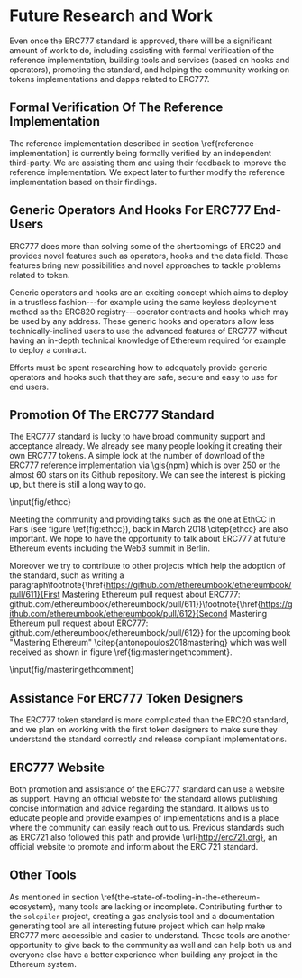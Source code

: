 # Future Research and Work

Even once the ERC777 standard is approved, there will be a significant amount of work to do, including assisting with formal verification of the reference implementation, building tools and services (based on hooks and operators), promoting the standard, and helping the community working on tokens implementations and dapps related to ERC777.

## Formal Verification Of The Reference Implementation

The reference implementation described in section \ref{reference-implementation} is currently being formally verified by an independent third-party. We are assisting them and using their feedback to improve the reference implementation. We expect later to further modify the reference implementation based on their findings.

## Generic Operators And Hooks For ERC777 End-Users

ERC777 does more than solving some of the shortcomings of ERC20 and provides novel features such as operators, hooks and the data field. Those features bring new possibilities and novel approaches to tackle problems related to token.

Generic operators and hooks are an exciting concept which aims to deploy in a trustless fashion---for example using the same keyless deployment method as the ERC820 registry---operator contracts and hooks which may be used by any address. These generic hooks and operators allow less technically-inclined users to use the advanced features of ERC777 without having an in-depth technical knowledge of Ethereum required for example to deploy a contract.

Efforts must be spent researching how to adequately provide generic operators and hooks such that they are safe, secure and easy to use for end users.

## Promotion Of The ERC777 Standard

The ERC777 standard is lucky to have broad community support and acceptance already. We already see many people looking it creating their own ERC777 tokens. A simple look at the number of download of the ERC777 reference implementation via \gls{npm} which is over 250 or the almost 60 stars on its Github repository. We can see the interest is picking up, but there is still a long way to go.

\input{fig/ethcc}

Meeting the community and providing talks such as the one at EthCC in Paris (see figure \ref{fig:ethcc}), back in March 2018 \citep{ethcc} are also important. We hope to have the opportunity to talk about ERC777 at future Ethereum events including the Web3 summit in Berlin.

Moreover we try to contribute to other projects which help the adoption of the standard, such as writing a paragraph\footnote{\href{https://github.com/ethereumbook/ethereumbook/pull/611}{First Mastering Ethereum pull request about ERC777: github.com/ethereumbook/ethereumbook/pull/611}}\footnote{\href{https://github.com/ethereumbook/ethereumbook/pull/612}{Second Mastering Ethereum pull request about ERC777: github.com/ethereumbook/ethereumbook/pull/612}} for the upcoming book "Mastering Ethereum" \citep{antonopoulos2018mastering} which was well received as shown in figure \ref{fig:masteringethcomment}.

\input{fig/masteringethcomment}

## Assistance For ERC777 Token Designers

The ERC777 token standard is more complicated than the ERC20 standard, and we plan on working with the first token designers to make sure they understand the standard correctly and release compliant implementations.

## ERC777 Website

Both promotion and assistance of the ERC777 standard can use a website as support. Having an official website for the standard allows publishing concise information and advice regarding the standard. It allows us to educate people and provide examples of implementations and is a place where the community can easily reach out to us. Previous standards such as ERC721 also followed this path and provide \url{http://erc721.org}, an official website to promote and inform about the ERC 721 standard.

## Other Tools

As mentioned in section \ref{the-state-of-tooling-in-the-ethereum-ecosystem}, many tools are lacking or incomplete. Contributing further to the `solcpiler` project, creating a gas analysis tool and a documentation generating tool are all interesting future project which can help make ERC777 more accessible and easier to understand. Those tools are another opportunity to give back to the community as well and can help both us and everyone else have a better experience when building any project in the Ethereum system.
